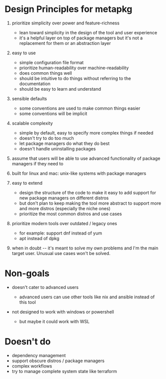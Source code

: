 # Design Principles for metapkg

1. prioritize simplicity over power and feature-richness
    - lean toward simplicity in the design of the tool and user experience
    - it's a helpful layer on top of package managers but it's not a replacement for them or an abstraction layer

2. easy to use
    - simple configuration file format
    - prioritize human-readability over machine-readability
    - does common things well
    - should be intuitive to do things without referring to the documentation
    - should be easy to learn and understand

3. sensible defaults
    - some conventions are used to make common things easier
    - some conventions will be implicit

4. scalable complexity
    - simple by default, easy to specify more complex things if needed
    - doesn't try to do too much
    - let package managers do what they do best
    - doesn't handle uninstalling packages

5. assume that users will be able to use advanced functionality of package managers if they need to

6. built for linux and mac: unix-like systems with package managers

7. easy to extend
    - design the structure of the code to make it easy to add support for new package managers on different distros
    - but don't plan to keep making the tool more abstract to support more and more distros (especially the niche ones)
    - prioritize the most common distros and use cases

8. prioritize modern tools over outdated / legacy ones
    - for example: support dnf instead of yum
    - apt instead of dpkg

9. when in doubt -- it's meant to solve my own problems and I'm the main target user. Unusual use cases won't be solved.

# Non-goals

- doesn't cater to advanced users
    - advanced users can use other tools like nix and ansible instead of this tool

- not designed to work with windows or powershell
    - but maybe it could work with WSL

# Doesn't do
- dependency management
- support obscure distros / package managers
- complex workflows
- try to manage complete system state like terraform

